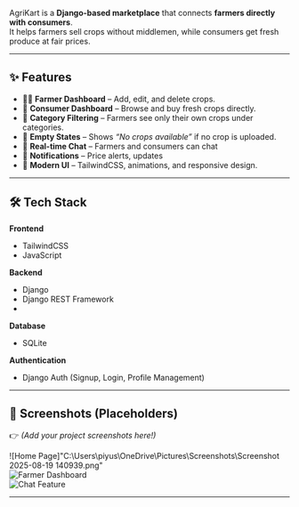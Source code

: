 
AgriKart is a **Django-based marketplace** that connects **farmers directly with consumers**.  
It helps farmers sell crops without middlemen, while consumers get fresh produce at fair prices.  

---

## ✨ Features  

- 👨‍🌾 **Farmer Dashboard** – Add, edit, and delete crops.  
- 🛒 **Consumer Dashboard** – Browse and buy fresh crops directly.  
- 📂 **Category Filtering** – Farmers see only their own crops under categories.  
- 🚫 **Empty States** – Shows *“No crops available”* if no crop is uploaded.  
- 💬 **Real-time Chat** – Farmers and consumers can chat  
- 🔔 **Notifications** – Price alerts, updates
- 🌙 **Modern UI** – TailwindCSS, animations, and responsive design.  

---

## 🛠️ Tech Stack  

**Frontend**  
- TailwindCSS  
- JavaScript  

**Backend**  
- Django  
- Django REST Framework  
- 

**Database**  
-  SQLite  

**Authentication**  
- Django Auth (Signup, Login, Profile Management)  

---

## 📸 Screenshots (Placeholders)

👉 *(Add your project screenshots here!)*  

![Home Page]"C:\Users\piyus\OneDrive\Pictures\Screenshots\Screenshot 2025-08-19 140939.png"  
![Farmer Dashboard](https://via.placeholder.com/1000x500.png?text=Farmer+Dashboard)  
![Chat Feature](https://via.placeholder.com/1000x500.png?text=Real-time+Chat)  

---
